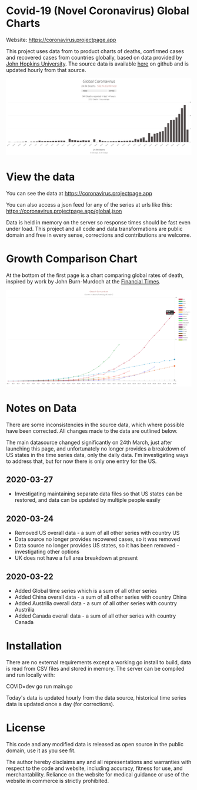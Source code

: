 
# Covid-19 (Novel Coronavirus) Global Charts

Website: <a href="https://coronavirus.projectpage.app">https://coronavirus.projectpage.app</a>

This project uses data from to product charts of deaths, confirmed cases and recovered cases from countries globally, based on data provided by <a href="https://systems.jhu.edu/research/public-health/ncov/">John Hopkins University</a>. The source data is available <a href="https://github.com/CSSEGISandData/COVID-19">here</a> on github and is updated hourly from that source.  

![Covid-19](docs/images/global.png)

# View the data

You can see the data at https://coronavirus.projectpage.app

You can also access a json feed for any of the series at urls like this: https://coronavirus.projectpage.app/global.json

Data is held in memory on the server so response times should be fast even under load. This project and all code and data transformations are public domain and free in every sense, corrections and contributions are welcome. 


# Growth Comparison Chart
At the bottom of the first page is a chart comparing global rates of death, inspired by work by John Burn-Murdoch at the [Financial Times](https://www.ft.com/coronavirus-latest).

![Covid-19](docs/images/growth.png)

# Notes on Data
There are some inconsistencies in the source data, which where possible have been corrected. All changes made to the data are outlined below. 

The main datasource changed significantly on 24th March, just after launching this page, and unfortunately no longer provides a breakdown of US states in the time series data, only the daily data. I'm investigating ways to address that, but for now there is only one entry for the US.

## 2020-03-27

* Investigating maintaining separate data files so that US states can be restored, and data can be updated by multiple people easily


## 2020-03-24

* Removed US overall data - a sum of all other series with country US
* Data source no longer provides recovered cases, so it was removed 
* Data source no longer provides US states, so it has been removed - investigating other options 
* UK does not have a full area breakdown at present

## 2020-03-22

* Added Global time series which is a sum of all other series 
* Added China overall data - a sum of all other series with country China
* Added Austrilia overall data - a sum of all other series with country Austrilia
* Added Canada overall data - a sum of all other series with country Canada



# Installation 

There are no external requirements except a working go install to build, data is read from CSV files and stored in memory. The server can be compiled and run locally with: 

COVID=dev go run main.go 

Today's data is updated hourly from the data source, historical time series data is updated once a day (for corrections). 

# License 

This code and any modified data is released as open source in the public domain, use it as you see fit. 

The author hereby disclaims any and all representations and warranties with respect to the code and website, including accuracy, fitness for use, and merchantability. Reliance on the website for medical guidance or use of the website in commerce is strictly prohibited.
